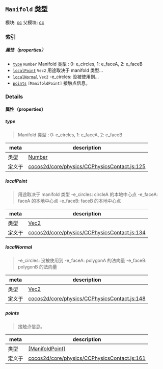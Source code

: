 ## `Manifold` 类型



模块: [cc](../modules/cc.md)
父模块: [cc](../modules/cc.md)






### 索引

##### 属性（properties）

  - [`type`](#type) `Number` Manifold 类型 :  0: e_circles, 1: e_faceA, 2: e_faceB
  - [`localPoint`](#localpoint) `Vec2` 用途取决于 manifold 类型...
  - [`localNormal`](#localnormal) `Vec2` -e_circles: 没被使用到...
  - [`points`](#points) `[ManifoldPoint]` 接触点信息。





### Details


#### 属性（properties）


##### type

> Manifold 类型 :  0: e_circles, 1: e_faceA, 2: e_faceB

| meta | description |
|------|-------------|
| 类型 | <a href="https://developer.mozilla.org/en/JavaScript/Reference/Global_Objects/Number" class="crosslink external" target="_blank">Number</a> |
| 定义于 | [cocos2d/core/physics/CCPhysicsContact.js:125](https://github.com/cocos-creator/engine/blob/26031bddd1aecdbf9bbdebe19ecaa672b1c35061/cocos2d/core/physics/CCPhysicsContact.js#L125) |



##### localPoint

> 用途取决于 manifold 类型
-e_circles: circleA 的本地中心点
-e_faceA: faceA 的本地中心点
-e_faceB: faceB 的本地中心点

| meta | description |
|------|-------------|
| 类型 | <a href="../classes/Vec2.html" class="crosslink">Vec2</a> |
| 定义于 | [cocos2d/core/physics/CCPhysicsContact.js:134](https://github.com/cocos-creator/engine/blob/26031bddd1aecdbf9bbdebe19ecaa672b1c35061/cocos2d/core/physics/CCPhysicsContact.js#L134) |



##### localNormal

> -e_circles: 没被使用到
-e_faceA: polygonA 的法向量
-e_faceB: polygonB 的法向量

| meta | description |
|------|-------------|
| 类型 | <a href="../classes/Vec2.html" class="crosslink">Vec2</a> |
| 定义于 | [cocos2d/core/physics/CCPhysicsContact.js:148](https://github.com/cocos-creator/engine/blob/26031bddd1aecdbf9bbdebe19ecaa672b1c35061/cocos2d/core/physics/CCPhysicsContact.js#L148) |



##### points

> 接触点信息。

| meta | description |
|------|-------------|
| 类型 | <a href="../classes/ManifoldPoint.html" class="crosslink">[ManifoldPoint]</a> |
| 定义于 | [cocos2d/core/physics/CCPhysicsContact.js:161](https://github.com/cocos-creator/engine/blob/26031bddd1aecdbf9bbdebe19ecaa672b1c35061/cocos2d/core/physics/CCPhysicsContact.js#L161) |






